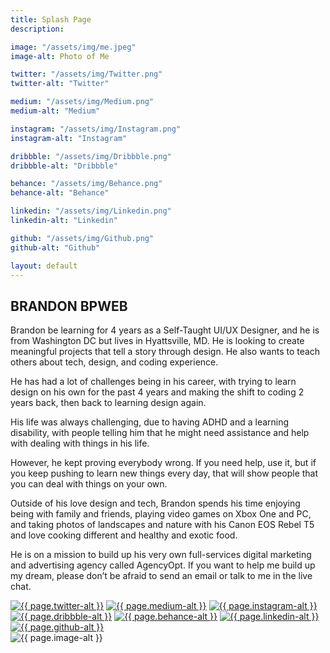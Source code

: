 ```yaml
---
title: Splash Page
description: 

image: "/assets/img/me.jpeg"
image-alt: Photo of Me

twitter: "/assets/img/Twitter.png"
twitter-alt: "Twitter"

medium: "/assets/img/Medium.png"
medium-alt: "Medium"

instagram: "/assets/img/Instagram.png"
instagram-alt: "Instagram"

dribbble: "/assets/img/Dribbble.png"
dribbble-alt: "Dribbble"

behance: "/assets/img/Behance.png"
behance-alt: "Behance"

linkedin: "/assets/img/Linkedin.png"
linkedin-alt: "Linkedin"

github: "/assets/img/Github.png"
github-alt: "Github"

layout: default
---
```


<div class="col-md-6 paddingorder-b">
<article>

<h1>BRANDON <span>BPWEB</span></h1>

<p>Brandon be learning for 4 years as a Self-Taught UI/UX Designer, and he is from Washington DC but lives in Hyattsville, MD. He is looking to create meaningful projects that tell a story through design. He also wants to teach others about tech, design, and coding experience.</p>

<p>He has had a lot of challenges being in his career, with trying to learn design on his own for the past 4 years and making the shift to coding 2 years back, then back to learning design again.</p>
    
<p>His life was always challenging, due to having ADHD and a learning disability, with people telling him that he might need assistance and help with dealing with things in his life.</p>

<p>However, he kept proving everybody wrong. If you need help, use it, but if you keep pushing to learn new things every day, that will show people that you can deal with things on your own.</p>

<p>Outside of his love design and tech, Brandon spends his time enjoying being with family and friends, playing video games on Xbox One and PC, and taking photos of landscapes and nature with his Canon EOS Rebel T5 and love cooking different and healthy and exotic food.</p>
    
<p>He is on a mission to build up his very own full-services digital marketing and advertising agency called AgencyOpt. If you want to help me build up my dream, please don’t be afraid to send an email or talk to me in the live chat.</p>

<div class="social-media">
    <a href="https://twitter.com/brandonpweb" alt="Twitter"><img src="{{ page.twitter }}" alt="{{ page.twitter-alt }}"></a>
    <a href="https://medium.com/bpweb" alt="Medium"><img src="{{ page.medium }}" alt="{{ page.medium-alt }}"></a>
    <a href="https://instagram.com/bpweb" alt="Instagram"><img src="{{ page.instagram }}" alt="{{ page.instagram-alt }}"></a>
    <a href="https://dribbble.com/bpweb" alt="Dribbble"><img src="{{ page.dribbble }}" alt="{{ page.dribbble-alt }}"></a>
    <a href="https://behance.com/bpweb" alt="Behance"><img src="{{ page.behance }}" alt="{{ page.behance-alt }}"></a>
    <a href="https://linkedin.com/in/bpweb" alt="Linkedin"><img src="{{ page.linkedin }}" alt="{{ page.linkedin-alt }}"></a>
    <a href="https://github.com/brandonpowell" alt="Github"><img src="{{ page.github }}" alt="{{ page.github-alt }}"></a>
</div>
</article>
</div>

<div class="col-md-6 no-padding order-t">
<div class="h-100 d-flex align-items-center justify-content-center">
    <img src="{{ page.image }}" alt="{{ page.image-alt }}">
</div>
</div>


